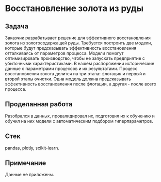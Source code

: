 # Восстановление золота из руды

## Задача

Заказчик разрабатывает решение для эффективного восстановления золота из золотосодержащей руды. Требуется построить две модели, которые будут предсказывать эффективность восстановления отталкиваясь от параметров процесса. Модели помогут оптимизировать производство, чтобы не запускать предприятие с убыточными характеристиками. В нашем распоряжении исторические данные с параметрами процессов и их результатами. Процесс восстановления золота делится на три этапа: флотация и первый и второй этапы очистки. Одна модель должна предсказывать эффективность восстановления после флотации, а другая - после всего процесса.

## Проделанная работа

Разобрался в данных, провалидировал их, подготовил их к обучению и обучил на них модели с автоматическим подбором гиперпараметров.

## Стек

pandas, plotly, scikit-learn.

## Примечание

Данные не приложены.